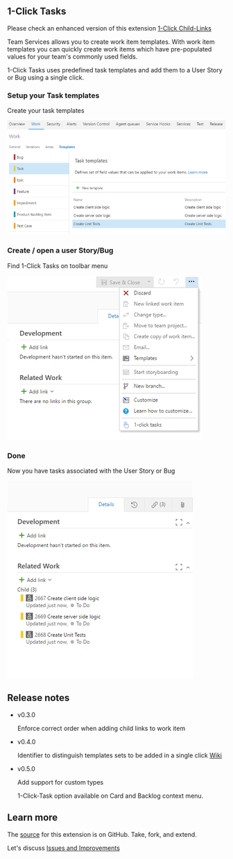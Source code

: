 ## 1-Click Tasks ##

Please check an enhanced version of this extension <a href="https://marketplace.visualstudio.com/items?itemName=ruifig.vsts-work-item-one-click-child-links" target="_blank">1-Click Child-Links</a>

Team Services allows you to create work item templates.
With work item templates you can quickly create work items which have pre-populated values for your team's commonly used fields.

1-Click Tasks uses predefined task templates and add them to a User Story or Bug using a single click.

### Setup your Task templates ###

Create your task templates

![Export](img/screen01.png)

### Create / open a user Story/Bug ###

Find 1-Click Tasks on toolbar menu

![Export](img/screen02.png)

### Done ###

Now you have tasks associated with the User Story or Bug

![Export](img/screen03.png)

## Release notes ##

* v0.3.0
    
    Enforce correct order when adding child links to work item

* v0.4.0
    
    Identifier to distinguish templates sets to be added in a single click  <a href="https://github.com/figueiredorui/1-click-tasks/wiki/Group-templates-with-identifier" target="_blank">Wiki</a>

* v0.5.0 

    Add support for custom types

    1-Click-Task option available on Card and Backlog context menu.

## Learn more ##

The <a href="https://github.com/figueiredorui/1-click-tasks" target="_blank">source</a> for this extension is on GitHub. Take, fork, and extend.

Let's discuss <a href="https://github.com/figueiredorui/1-click-tasks/issues" target="_blank">Issues and Improvements</a>
